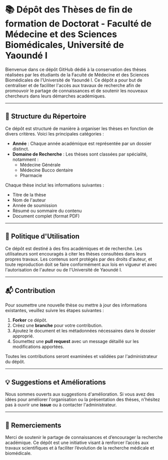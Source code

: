 # 📚 Dépôt des Thèses de fin de formation de Doctorat - Faculté de Médecine et des Sciences Biomédicales, Université de Yaoundé I 
Bienvenue dans ce dépôt GitHub dédié à la conservation des thèses réalisées par les étudiants de la Faculté de Médecine et des Sciences Biomédicales de l'Université de Yaoundé I. Ce dépôt a pour but de centraliser et de faciliter l'accès aux travaux de recherche afin de promouvoir le partage de connaissances et de soutenir les nouveaux chercheurs dans leurs démarches académiques.

---

## 📁 Structure du Répertoire

Ce dépôt est structuré de manière à organiser les thèses en fonction de divers critères. Voici les principales catégories :

- **Année** : Chaque année académique est représentée par un dossier distinct.
- **Domaine de Recherche** : Les thèses sont classées par spécialité, notamment :
  - Médecine Générale
  - Médecine Bucco dentaire
  - Pharmacie

Chaque thèse inclut les informations suivantes :
- Titre de la thèse
- Nom de l'auteur
- Année de soumission
- Résumé ou sommaire du contenu
- Document complet (format PDF)

---

## 📜 Politique d'Utilisation

Ce dépôt est destiné à des fins académiques et de recherche. Les utilisateurs sont encouragés à citer les thèses consultées dans leurs propres travaux. Les contenus sont protégés par des droits d'auteur, et toute reproduction doit se faire conformément aux lois en vigueur et avec l'autorisation de l'auteur ou de l'Université de Yaoundé I.

---

## 📬 Contribution

Pour soumettre une nouvelle thèse ou mettre à jour des informations existantes, veuillez suivre les étapes suivantes :

1. **Forker** ce dépôt.
2. Créez une **branche** pour votre contribution.
3. Ajoutez le document et les métadonnées nécessaires dans le dossier approprié.
4. Soumettez une **pull request** avec un message détaillé sur les modifications apportées.

Toutes les contributions seront examinées et validées par l'administrateur du dépôt.

---

## 💡 Suggestions et Améliorations

Nous sommes ouverts aux suggestions d'amélioration. Si vous avez des idées pour améliorer l'organisation ou la présentation des thèses, n'hésitez pas à ouvrir une **issue** ou à contacter l'administrateur.

---

## 📝 Remerciements

Merci de soutenir le partage de connaissances et d’encourager la recherche académique. Ce dépôt est une initiative visant à renforcer l’accès aux travaux scientifiques et à faciliter l’évolution de la recherche médicale et biomédicale.
